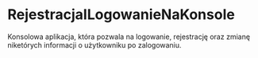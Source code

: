 # RejestracjaILogowanieNaKonsole
Konsolowa aplikacja, która pozwala na logowanie, rejestrację oraz zmianę niketórych informacji o użytkowniku po zalogowaniu.
